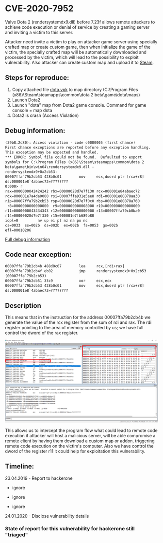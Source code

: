 # CVE-2020-7952

Valve Dota 2 (rendersystemdx9.dll) before 7.23f allows remote attackers to achieve code execution or denial of service by creating a gaming server and inviting a victim to this server.


Attacker need invite a victim to play on attacker game server using specially crafted map or create custom game, then when initialize the game of the victim, the specially crafted map will be automatically downloaded and processed by the victim, which will lead to the possibility to exploit vulnerability. Also attacker can create custom map and upload it to [Steam](https://steamcommunity.com/sharedfiles/filedetails/?id=328258382).

## Steps for reproduce:

1) Copy attached file [dota.vpk](dota.zip) to map directory (C:\Program Files (x86)\Steam\steamapps\common\dota 2 beta\game\dota\maps)
2) Launch Dota2
3) Launch "dota" map from Dota2 game console. Command for game console = map dota
4) Dota2 is crash (Access Violation)

## Debug information:

```
(39b8.2c80): Access violation - code c0000005 (first chance)
First chance exceptions are reported before any exception handling.
This exception may be expected and handled.
*** ERROR: Symbol file could not be found.  Defaulted to export symbols for C:\Program Files (x86)\Steam\steamapps\common\dota 2 beta\game\bin\win64\rendersystemdx9.dll - 
rendersystemdx9+0x2cb53:
00007ffa`79b2cb53 428b0c01        mov     ecx,dword ptr [rcx+r8] ds:000001e8`4abaec72=????????
0:000> r
rax=0000000042424242 rbx=00000028d7e7f130 rcx=000001e84abaec72
rdx=000001e7a4da0000 rsi=00007ffa931e5ae8 rdi=000001e80878aa30
rip=00007ffa79b2cb53 rsp=00000028d7e7f0c0 rbp=000001e80878a760
 r8=0000000000000000  r9=0000000000008000 r10=0000000000000000
r11=0000000043434343 r12=0000000000000000 r13=00007ffa79cb0ba0
r14=00000028d7e7f330 r15=000001e7fb689b80
iopl=0         nv up ei pl nz na po nc
cs=0033  ss=002b  ds=002b  es=002b  fs=0053  gs=002b             efl=00010206
```

[Full debug information](Full_dbg_info.txt)

## Code near exception:

```
00007ffa`79b2cb4b 488d0c07        lea     rcx,[rdi+rax]
00007ffa`79b2cb4f eb02            jmp     rendersystemdx9+0x2cb53 (00007ffa`79b2cb53)
00007ffa`79b2cb51 33c9            xor     ecx,ecx
00007ffa`79b2cb53 428b0c01        mov     ecx,dword ptr [rcx+r8] ds:000001e8`4abaec72=????????
```




## Description

This means that in the instruction for the address 00007ffa79b2cb4b we generate the value of the rcx register from the sum of rdi and rax. The rdi register pointing to the area of memory controlled by us; we have full control the dword of the rax register.

![Debug.png](Debug.png)

This allows us to intercept the program flow what could lead to remote code execution if attacker will host a malicious server, will be able compromise a remote client by having them download a custom map or addon, triggering remote code execution on the victim's computer. Also we have control the dword of the register r11 it could help for exploitation this vulnerability.

## Timeline:

23.04.2019 - Report to hackerone

- ignore

- ignore

- ignore

24.01.2020 - Disclose vulnerability details


### State of report for this vulnerability for hackerone still "triaged"




